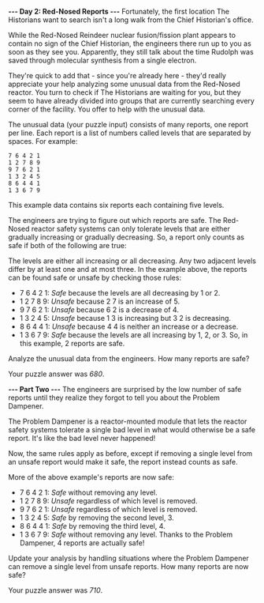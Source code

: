 **--- Day 2: Red-Nosed Reports ---**
Fortunately, the first location The Historians want to search isn't a long walk from the Chief Historian's office.

While the Red-Nosed Reindeer nuclear fusion/fission plant appears to contain no sign of the Chief Historian, the engineers there run up to you as soon as they see you. Apparently, they still talk about the time Rudolph was saved through molecular synthesis from a single electron.

They're quick to add that - since you're already here - they'd really appreciate your help analyzing some unusual data from the Red-Nosed reactor. You turn to check if The Historians are waiting for you, but they seem to have already divided into groups that are currently searching every corner of the facility. You offer to help with the unusual data.

The unusual data (your puzzle input) consists of many reports, one report per line. Each report is a list of numbers called levels that are separated by spaces. For example:
```
7 6 4 2 1
1 2 7 8 9
9 7 6 2 1
1 3 2 4 5
8 6 4 4 1
1 3 6 7 9
```
This example data contains six reports each containing five levels.

The engineers are trying to figure out which reports are safe. The Red-Nosed reactor safety systems can only tolerate levels that are either gradually increasing or gradually decreasing. So, a report only counts as safe if both of the following are true:

The levels are either all increasing or all decreasing.
Any two adjacent levels differ by at least one and at most three.
In the example above, the reports can be found safe or unsafe by checking those rules:

- 7 6 4 2 1: _Safe_ because the levels are all decreasing by 1 or 2.
- 1 2 7 8 9: _Unsafe_ because 2 7 is an increase of 5.
- 9 7 6 2 1: _Unsafe_ because 6 2 is a decrease of 4.
- 1 3 2 4 5: _Unsafe_ because 1 3 is increasing but 3 2 is decreasing.
- 8 6 4 4 1: _Unsafe_ because 4 4 is neither an increase or a decrease.
- 1 3 6 7 9: _Safe_ because the levels are all increasing by 1, 2, or 3.
So, in this example, 2 reports are safe.

Analyze the unusual data from the engineers. How many reports are safe?

Your puzzle answer was _680_.

**--- Part Two ---**
The engineers are surprised by the low number of safe reports until they realize they forgot to tell you about the Problem Dampener.

The Problem Dampener is a reactor-mounted module that lets the reactor safety systems tolerate a single bad level in what would otherwise be a safe report. It's like the bad level never happened!

Now, the same rules apply as before, except if removing a single level from an unsafe report would make it safe, the report instead counts as safe.

More of the above example's reports are now safe:

- 7 6 4 2 1: _Safe_ without removing any level.
- 1 2 7 8 9: _Unsafe_ regardless of which level is removed.
- 9 7 6 2 1: _Unsafe_ regardless of which level is removed.
- 1 3 2 4 5: _Safe_ by removing the second level, 3.
- 8 6 4 4 1: _Safe_ by removing the third level, 4.
- 1 3 6 7 9: _Safe_ without removing any level.
Thanks to the Problem Dampener, 4 reports are actually safe!

Update your analysis by handling situations where the Problem Dampener can remove a single level from unsafe reports. How many reports are now safe?

Your puzzle answer was _710_.